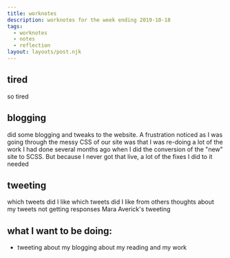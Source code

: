 ```yaml
---
title: worknotes
description: worknotes for the week ending 2019-10-18
tags:
  - worknotes
  - notes
  - reflection
layout: layouts/post.njk
---
```

##  tired
so tired

##  blogging
did some blogging and tweaks to the website. A frustration noticed as I was going through the messy CSS of our site was that I was re-doing a lot of the work I had done several months ago when I did the conversion of the "new" site to SCSS. But because I never got that live, a lot of the fixes I did to it needed

## tweeting
which tweets did I like
which tweets did I like from others
thoughts about my tweets not getting responses
Mara Averick's tweeting

## what I want to be doing:
* tweeting about my blogging about my reading and my work

